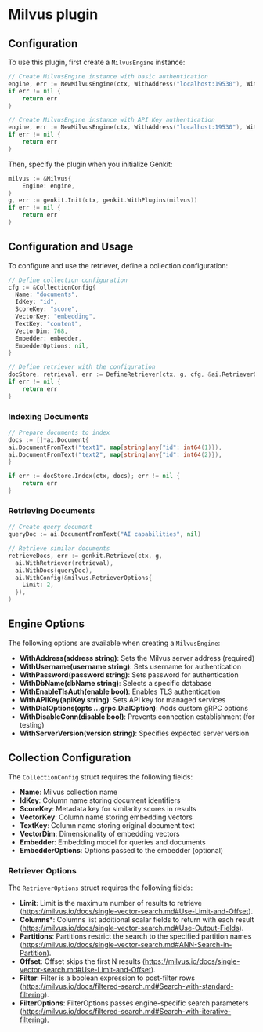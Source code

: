 # Milvus plugin

## Configuration

To use this plugin, first create a `MilvusEngine` instance:

```go
// Create MilvusEngine instance with basic authentication
engine, err := NewMilvusEngine(ctx, WithAddress("localhost:19530"), WithUsername("username"), WithPassword("password"))
if err != nil {
    return err
}
```

```go
// Create MilvusEngine instance with API Key authentication
engine, err := NewMilvusEngine(ctx, WithAddress("localhost:19530"), WithAPIKey("APIKey"))
if err != nil {
    return err
}
```

Then, specify the plugin when you initialize Genkit:

```go
milvus := &Milvus{
    Engine: engine,
}
g, err := genkit.Init(ctx, genkit.WithPlugins(milvus))
if err != nil {
    return err
}
```

## Configuration and Usage

To configure and use the retriever, define a collection configuration:

```go
// Define collection configuration
cfg := &CollectionConfig{
  Name: "documents",
  IdKey: "id",
  ScoreKey: "score",
  VectorKey: "embedding",
  TextKey: "content",
  VectorDim: 768,
  Embedder: embedder,
  EmbedderOptions: nil,
}

// Define retriever with the configuration
docStore, retrieval, err := DefineRetriever(ctx, g, cfg, &ai.RetrieverOptions{})
if err != nil {
    return err
}
```

### Indexing Documents

```go
// Prepare documents to index
docs := []*ai.Document{
ai.DocumentFromText("text1", map[string]any{"id": int64(1)}),
ai.DocumentFromText("text2", map[string]any{"id": int64(2)}),
}

if err := docStore.Index(ctx, docs); err != nil {
    return err
}
```

### Retrieving Documents

```go
// Create query document
queryDoc := ai.DocumentFromText("AI capabilities", nil)

// Retrieve similar documents
retrieveDocs, err := genkit.Retrieve(ctx, g,
  ai.WithRetriever(retrieval),
  ai.WithDocs(queryDoc),
  ai.WithConfig(&milvus.RetrieverOptions{
    Limit: 2,
  }),
)
```

## Engine Options

The following options are available when creating a `MilvusEngine`:

- **WithAddress(address string)**: Sets the Milvus server address (required)
- **WithUsername(username string)**: Sets username for authentication
- **WithPassword(password string)**: Sets password for authentication
- **WithDbName(dbName string)**: Selects a specific database
- **WithEnableTlsAuth(enable bool)**: Enables TLS authentication
- **WithAPIKey(apiKey string)**: Sets API key for managed services
- **WithDialOptions(opts ...grpc.DialOption)**: Adds custom gRPC options
- **WithDisableConn(disable bool)**: Prevents connection establishment (for
  testing)
- **WithServerVersion(version string)**: Specifies expected server version

## Collection Configuration

The `CollectionConfig` struct requires the following fields:

- **Name**: Milvus collection name
- **IdKey**: Column name storing document identifiers
- **ScoreKey**: Metadata key for similarity scores in results
- **VectorKey**: Column name storing embedding vectors
- **TextKey**: Column name storing original document text
- **VectorDim**: Dimensionality of embedding vectors
- **Embedder**: Embedding model for queries and documents
- **EmbedderOptions**: Options passed to the embedder (optional)

### Retriever Options

The `RetrieverOptions` struct requires the following fields:

- **Limit**: Limit is the maximum number of results to retrieve (https://milvus.io/docs/single-vector-search.md#Use-Limit-and-Offset).
- **Columns***: Columns list additional scalar fields to return with each result (https://milvus.io/docs/single-vector-search.md#Use-Output-Fields).
- **Partitions**: Partitions restrict the search to the specified partition names (https://milvus.io/docs/single-vector-search.md#ANN-Search-in-Partition).
- **Offset**: Offset skips the first N results (https://milvus.io/docs/single-vector-search.md#Use-Limit-and-Offset).
- **Filter**: Filter is a boolean expression to post-filter rows (https://milvus.io/docs/filtered-search.md#Search-with-standard-filtering).
- **FilterOptions**: FilterOptions passes engine-specific search parameters (https://milvus.io/docs/filtered-search.md#Search-with-iterative-filtering).
